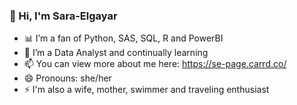 ### 👋 Hi, I'm Sara-Elgayar
- 📊 I’m a fan of Python, SAS, SQL, R and PowerBI
- 🌱 I’m a Data Analyst and continually learning
- 📫 You can view more about me here: https://se-page.carrd.co/
- 😄 Pronouns: she/her
- ⚡ I'm also a wife, mother, swimmer and traveling enthusiast 
<!--
**Sara-Elgayar/Sara-Elgayar** is a ✨ _special_ ✨ repository because its `README.md` (this file) appears on your GitHub profile.

Here are some ideas to get you started:


-->
